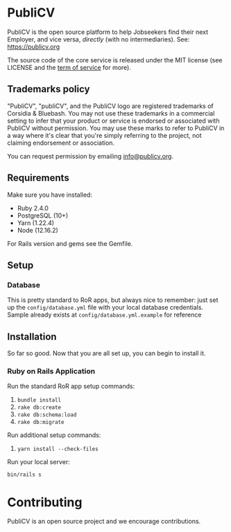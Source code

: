 # PubliCV
PubliCV is the open source platform to help Jobseekers find their next Employer, and vice versa, _directly_ (with no intermediaries). See: https://publicv.org

The source code of the core service is released under the MIT license (see LICENSE and the [term of service](https://publicv.org/legal/terms) for more).

## Trademarks policy

"PubliCV", "publiCV", and the PubliCV logo are registered trademarks of Corsidia & Bluebash. You may not use these trademarks in a commercial setting to infer that your product or service is endorsed or associated with PubliCV without permission. You may use these marks to refer to PubliCV in a way where it's clear that you're simply referring to the project, not claiming endorsement or association.

You can request permission by emailing info@publicv.org.

## Requirements

Make sure you have installed:

* Ruby 2.4.0
* PostgreSQL (10+)
* Yarn (1.22.4)
* Node (12.16.2)

For Rails version and gems see the Gemfile.

## Setup

### Database
This is pretty standard to RoR apps, but always nice to remember: just set up the `config/database.yml` file with your local database credentials. Sample already exists at `config/database.yml.example` for reference

## Installation

So far so good. Now that you are all set up, you can begin to install it.

### Ruby on Rails Application

Run the standard RoR app setup commands:

1. `bundle install`
2. `rake db:create`
3. `rake db:schema:load`
4. `rake db:migrate`

Run additional setup commands:

1. `yarn install --check-files`

Run your local server:

`bin/rails s`

# Contributing

PubliCV is an open source project and we encourage contributions.
